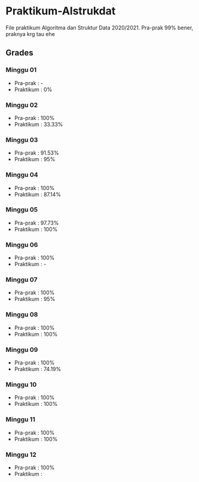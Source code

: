 # Praktikum-Alstrukdat
File praktikum Algoritma dan Struktur Data 2020/2021. Pra-prak 99% bener, praknya krg tau ehe

## Grades
### Minggu 01
* Pra-prak  : -
* Praktikum : 0%

### Minggu 02
* Pra-prak  : 100%
* Praktikum : 33.33%

### Minggu 03
* Pra-prak  : 91.53%
* Praktikum : 95%

### Minggu 04
* Pra-prak  : 100%
* Praktikum : 87.14%

### Minggu 05
* Pra-prak  : 97.73%
* Praktikum : 100%

### Minggu 06
* Pra-prak  : 100%
* Praktikum : -

### Minggu 07
* Pra-prak  : 100%
* Praktikum : 95%

### Minggu 08
* Pra-prak  : 100%
* Praktikum : 100%

### Minggu 09
* Pra-prak  : 100%
* Praktikum : 74.19%

### Minggu 10
* Pra-prak  : 100%
* Praktikum : 100%

### Minggu 11
* Pra-prak  : 100%
* Praktikum : 100%

### Minggu 12
* Pra-prak  : 100%
* Praktikum : 
